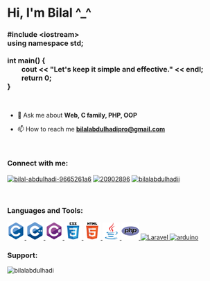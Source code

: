 <h1 align="left">Hi, I'm Bilal ^_^</h1>
<!-- <img align="right" alt="Coding" width="250" src="https://media.tenor.com/_DOBjnGspYAAAAAC/code-coding.gif"> -->

<h3 align="left">
  #include &#60;iostream&#62;
  <br>using namespace std;
  <br><br>int main() {
  <br>&emsp;&emsp;cout &#60;&#60; "Let's keep it simple and effective." &#60;&#60; endl;
  <br>&emsp;&emsp;return 0;
  <br>}
</h3>

<br>

- 💬 Ask me about **Web, C family, PHP, OOP**

- 📫 How to reach me **bilalabdulhadipro@gmail.com**

<br>
<h3 align="left">Connect with me:</h3>
<p align="left">
<a href="https://linkedin.com/in/bilal-abdulhadi-9665261a6" target="blank"><img align="center" src="https://raw.githubusercontent.com/rahuldkjain/github-profile-readme-generator/master/src/images/icons/Social/linked-in-alt.svg" alt="bilal-abdulhadi-9665261a6" height="30" width="40" /></a>
<a href="https://stackoverflow.com/users/20902896" target="blank"><img align="center" src="https://raw.githubusercontent.com/rahuldkjain/github-profile-readme-generator/master/src/images/icons/Social/stack-overflow.svg" alt="20902896" height="30" width="40" /></a>
<a href="https://instagram.com/bilalabdulhadii" target="blank"><img align="center" src="https://raw.githubusercontent.com/rahuldkjain/github-profile-readme-generator/master/src/images/icons/Social/instagram.svg" alt="bilalabdulhadii" height="30" width="40" /></a>
</p>

<br>
<h3 align="left">Languages and Tools:</h3>
<p align="left"><a href="https://www.cprogramming.com/" target="_blank" rel="noreferrer"> <img src="https://raw.githubusercontent.com/devicons/devicon/master/icons/c/c-original.svg" alt="c" width="40" height="40"/> </a> <a href="https://www.w3schools.com/cpp/" target="_blank" rel="noreferrer"> <img src="https://raw.githubusercontent.com/devicons/devicon/master/icons/cplusplus/cplusplus-original.svg" alt="cplusplus" width="40" height="40"/> </a> <a href="https://www.w3schools.com/cs/" target="_blank" rel="noreferrer"> <img src="https://raw.githubusercontent.com/devicons/devicon/master/icons/csharp/csharp-original.svg" alt="csharp" width="40" height="40"/> </a> <a href="https://www.w3schools.com/css/" target="_blank" rel="noreferrer"> <img src="https://raw.githubusercontent.com/devicons/devicon/master/icons/css3/css3-original-wordmark.svg" alt="css3" width="40" height="40"/> </a> <a href="https://www.w3.org/html/" target="_blank" rel="noreferrer"> <img src="https://raw.githubusercontent.com/devicons/devicon/master/icons/html5/html5-original-wordmark.svg" alt="html5" width="40" height="40"/> </a> <a href="https://www.java.com" target="_blank" rel="noreferrer"> <img src="https://raw.githubusercontent.com/devicons/devicon/master/icons/java/java-original.svg" alt="java" width="40" height="40"/> </a> <a href="https://www.php.net" target="_blank" rel="noreferrer"> <img src="https://raw.githubusercontent.com/devicons/devicon/master/icons/php/php-original.svg" alt="php" width="40" height="40"/> </a>  <a href="https://laravel.com/" target="_blank" rel="noreferrer"> <img src="https://github.com/bilalabdulhadii/bilalabdulhadii/assets/82761097/7d576fb3-c4ed-4e34-a173-2efb64409544" alt="Laravel" width="35" height="35"/> </a>  <a href="https://www.arduino.cc/" target="_blank" rel="noreferrer"> <img src="https://cdn.worldvectorlogo.com/logos/arduino-1.svg" alt="arduino" width="40" height="40"/> </a> </p>

<h3 align="left">Support:</h3>
<p><a href="https://www.buymeacoffee.com/bilalabdulhadii"> <img align="left" src="https://cdn.buymeacoffee.com/buttons/v2/default-yellow.png" height="50" width="210" alt="bilalabdulhadi" /></a></p><br><br><br><br>
